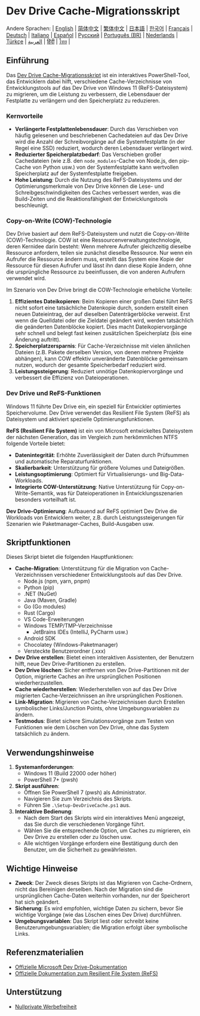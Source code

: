 # Dev Drive Cache-Migrationsskript

Andere Sprachen:
| [English](README.en-us.md) | [简体中文](README.md) | [繁体中文](README.zh-tw.md) | [日本語](README.ja-jp.md) | [한국어](README.ko-kr.md) | [Français](README.fr-fr.md) | [Deutsch](README.de-de.md) | [Italiano](README.it-it.md) | [Español](README.es-es.md) | [Русский](README.ru-ru.md) | [Português (BR)](README.pt-br.md) | [Nederlands](README.nl-nl.md) | [Türkçe](README.tr-tr.md) | [العربية](README.ar-sa.md) | [हिंदी](README.hi-in.md) | [ไทย](README.th-th.md) |

## Einführung

Das [Dev Drive Cache-Migrationsskript](https://github.com/jqknono/migrate-to-win11-dev-drive) ist ein interaktives PowerShell-Tool, das Entwicklern dabei hilft, verschiedene Cache-Verzeichnisse von Entwicklungstools auf das Dev Drive von Windows 11 (ReFS-Dateisystem) zu migrieren, um die Leistung zu verbessern, die Lebensdauer der Festplatte zu verlängern und den Speicherplatz zu reduzieren.

### Kernvorteile

- **Verlängerte Festplattenlebensdauer**: Durch das Verschieben von häufig gelesenen und beschriebenen Cachedateien auf das Dev Drive wird die Anzahl der Schreibvorgänge auf die Systemfestplatte (in der Regel eine SSD) reduziert, wodurch deren Lebensdauer verlängert wird.
- **Reduzierter Speicherplatzbedarf**: Das Verschieben großer Cachedateien (wie z.B. den `node_modules`-Cache von Node.js, den pip-Cache von Python usw.) von der Systemfestplatte kann wertvollen Speicherplatz auf der Systemfestplatte freigeben.
- **Hohe Leistung**: Durch die Nutzung des ReFS-Dateisystems und der Optimierungsmerkmale von Dev Drive können die Lese- und Schreibgeschwindigkeiten des Caches verbessert werden, was die Build-Zeiten und die Reaktionsfähigkeit der Entwicklungstools beschleunigt.

### Copy-on-Write (COW)-Technologie

Dev Drive basiert auf dem ReFS-Dateisystem und nutzt die Copy-on-Write (COW)-Technologie. COW ist eine Ressourcenverwaltungstechnologie, deren Kernidee darin besteht: Wenn mehrere Aufrufer gleichzeitig dieselbe Ressource anfordern, teilen sie zunächst dieselbe Ressource. Nur wenn ein Aufrufer die Ressource ändern muss, erstellt das System eine Kopie der Ressource für diesen Aufrufer und lässt ihn dann diese Kopie ändern, ohne die ursprüngliche Ressource zu beeinflussen, die von anderen Aufrufern verwendet wird.

Im Szenario von Dev Drive bringt die COW-Technologie erhebliche Vorteile:

1.  **Effizientes Dateikopieren**: Beim Kopieren einer großen Datei führt ReFS nicht sofort eine tatsächliche Datenkopie durch, sondern erstellt einen neuen Dateieintrag, der auf dieselben Datenträgerblöcke verweist. Erst wenn die Quelldatei oder die Zieldatei geändert wird, werden tatsächlich die geänderten Datenblöcke kopiert. Dies macht Dateikopiervorgänge sehr schnell und belegt fast keinen zusätzlichen Speicherplatz (bis eine Änderung auftritt).
2.  **Speicherplatzersparnis**: Für Cache-Verzeichnisse mit vielen ähnlichen Dateien (z.B. Pakete derselben Version, von denen mehrere Projekte abhängen), kann COW effektiv unveränderte Datenblöcke gemeinsam nutzen, wodurch der gesamte Speicherbedarf reduziert wird.
3.  **Leistungssteigerung**: Reduziert unnötige Datenkopiervorgänge und verbessert die Effizienz von Dateioperationen.

### Dev Drive und ReFS-Funktionen

Windows 11 führte Dev Drive ein, ein speziell für Entwickler optimiertes Speichervolume. Dev Drive verwendet das Resilient File System (ReFS) als Dateisystem und aktiviert spezielle Optimierungsfunktionen.

**ReFS (Resilient File System)** ist ein von Microsoft entwickeltes Dateisystem der nächsten Generation, das im Vergleich zum herkömmlichen NTFS folgende Vorteile bietet:

- **Datenintegrität**: Erhöhte Zuverlässigkeit der Daten durch Prüfsummen und automatische Reparaturfunktionen.
- **Skalierbarkeit**: Unterstützung für größere Volumes und Dateigrößen.
- **Leistungsoptimierung**: Optimiert für Virtualisierungs- und Big-Data-Workloads.
- **Integrierte COW-Unterstützung**: Native Unterstützung für Copy-on-Write-Semantik, was für Dateioperationen in Entwicklungsszenarien besonders vorteilhaft ist.

**Dev Drive-Optimierung**: Aufbauend auf ReFS optimiert Dev Drive die Workloads von Entwicklern weiter, z.B. durch Leistungssteigerungen für Szenarien wie Paketmanager-Caches, Build-Ausgaben usw.

## Skriptfunktionen

Dieses Skript bietet die folgenden Hauptfunktionen:

- **Cache-Migration**: Unterstützung für die Migration von Cache-Verzeichnissen verschiedener Entwicklungstools auf das Dev Drive.
  - Node.js (npm, yarn, pnpm)
  - Python (pip)
  - .NET (NuGet)
  - Java (Maven, Gradle)
  - Go (Go modules)
  - Rust (Cargo)
  - VS Code-Erweiterungen
  - Windows TEMP/TMP-Verzeichnisse
    - JetBrains IDEs (IntelliJ, PyCharm usw.)
  - Android SDK
  - Chocolatey (Windows-Paketmanager)
  - Versteckte Benutzerordner (.xxx)
- **Dev Drive erstellen**: Bietet einen interaktiven Assistenten, der Benutzern hilft, neue Dev Drive-Partitionen zu erstellen.
- **Dev Drive löschen**: Sicher entfernen von Dev Drive-Partitionen mit der Option, migrierte Caches an ihre ursprünglichen Positionen wiederherzustellen.
- **Cache wiederherstellen**: Wiederherstellen von auf das Dev Drive migrierten Cache-Verzeichnissen an ihre ursprünglichen Positionen.
- **Link-Migration**: Migrieren von Cache-Verzeichnissen durch Erstellen symbolischer Links/Junction Points, ohne Umgebungsvariablen zu ändern.
- **Testmodus**: Bietet sichere Simulationsvorgänge zum Testen von Funktionen wie dem Löschen von Dev Drive, ohne das System tatsächlich zu ändern.

## Verwendungshinweise

1.  **Systemanforderungen**:
    - Windows 11 (Build 22000 oder höher)
    - PowerShell 7+ (pwsh)
2.  **Skript ausführen**:
    - Öffnen Sie PowerShell 7 (pwsh) als Administrator.
    - Navigieren Sie zum Verzeichnis des Skripts.
    - Führen Sie `.\Setup-DevDriveCache.ps1` aus.
3.  **Interaktive Bedienung**:
    - Nach dem Start des Skripts wird ein interaktives Menü angezeigt, das Sie durch die verschiedenen Vorgänge führt.
    - Wählen Sie die entsprechende Option, um Caches zu migrieren, ein Dev Drive zu erstellen oder zu löschen usw.
    - Alle wichtigen Vorgänge erfordern eine Bestätigung durch den Benutzer, um die Sicherheit zu gewährleisten.

## Wichtige Hinweise

- **Zweck**: Der Zweck dieses Skripts ist das Migrieren von Cache-Ordnern, nicht das Bereinigen derselben. Nach der Migration sind die ursprünglichen Cache-Daten weiterhin vorhanden, nur der Speicherort hat sich geändert.
- **Sicherung**: Es wird empfohlen, wichtige Daten zu sichern, bevor Sie wichtige Vorgänge (wie das Löschen eines Dev Drive) durchführen.
- **Umgebungsvariablen**: Das Skript liest oder schreibt keine Benutzerumgebungsvariablen; die Migration erfolgt über symbolische Links.

## Referenzmaterialien

- [Offizielle Microsoft Dev Drive-Dokumentation](https://learn.microsoft.com/en-us/windows/dev-drive/)
- [Offizielle Dokumentation zum Resilient File System (ReFS)](https://learn.microsoft.com/en-us/windows-server/storage/refs/refs-overview)

## Unterstützung

- [Nullprivate Werbefreiheit](https://www.nullprivate.com)